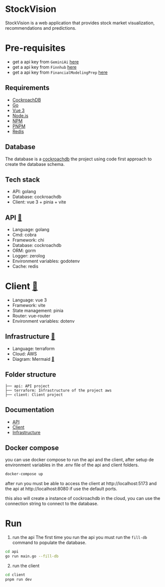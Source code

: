 # StockVision
StockVision is a web application that provides stock market visualization, recommendations and predictions.

# Pre-requisites
- get a api key from `GeminiAi` [here](https://aistudio.google.com/app/api-keys)
- get a api key from `Finnhub` [here](https://finnhub.io/)
- get a api key from `FinancialModelingPrep` [here](https://financialmodelingprep.com/)


## Requirements

* [CockroachDB](https://www.cockroachlabs.com/docs/v25.3/install-cockroachdb-windows.html)
* [Go](https://golang.org/dl/)
* [Vue 3](https://vuejs.org/guide/introduction.html)
* [Node.js](https://nodejs.org/en/download/)
* [NPM](https://www.npmjs.com/)
* [PNPM](https://pnpm.io/installation/)
* [Redis](https://redis.io/)

## Database

The database is a [cockroachdb](https://www.cockroachlabs.com/docs/v25.3/install-cockroachdb-windows.html) the project using code first approach to create the database schema.

## Tech stack
- API: golang
- Database: cockroachdb
- Client: vue 3 + pinia + vite

## API [🔗](./api)
* Language: golang
* Cmd: cobra
* Framework: chi
* Database: cockroachdb
* ORM: gorm
* Logger: zerolog
* Environment variables: godotenv
* Cache: redis

# Client [🔗](./client)
* Language: vue 3
* Framework: vite
* State management: pinia
* Router: vue-router
* Environment variables: dotenv

## Infrastructure [🔗](./terraform)
* Language: terraform
* Cloud: AWS
* Diagram: Mermaid [🔗](./terraform#aws-infrastructure-diagram)

## Folder structure
```
├── api: API project
├── terraform: Infrastructure of the project aws
├── client: Client project
```

## Documentation
* [API](./api)
* [Client](./client)
* [Infrastructure](./terraform)

## Docker compose
you can use docker compose to run the api and the client, after setup de environment variables in the .env file of the api and client folders.

```bash
docker-compose up
```

after run you must be able to access the client at http://localhost:5173 and the api at http://localhost:8080 if use the default ports.

this also will create a instance of cockroachdb in the cloud, you can use the connection string to connect to the database.

# Run

1. run the api
The first time you run the api you must run the `fill-db` command to populate the database.

```bash
cd api
go run main.go --fill-db
```

2. run the client
```bash
cd client
pnpm run dev
```


